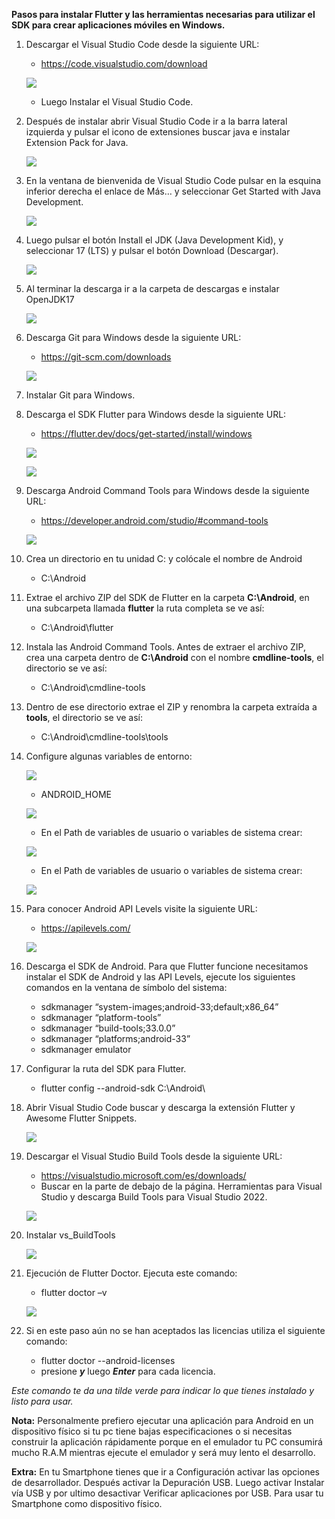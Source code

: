 ﻿**Pasos para instalar Flutter y las herramientas necesarias para utilizar el SDK para crear aplicaciones móviles en Windows.** 

1. Descargar el Visual Studio Code desde la siguiente URL: 
    - [https://code.visualstudio.com/download ](https://code.visualstudio.com/download)

    ![](assets/img/Aspose.Words.c6a010d4-6cec-4493-9a8c-a9bd719d0e5f.001.jpeg)

    - Luego Instalar el Visual Studio Code. 

2. Después de instalar abrir Visual Studio Code ir a la barra lateral izquierda y pulsar el icono de extensiones buscar java e instalar Extension Pack for Java. 

    ![](assets/img/Aspose.Words.c6a010d4-6cec-4493-9a8c-a9bd719d0e5f.002.jpeg)

3. En la ventana de bienvenida de Visual Studio Code pulsar en la esquina inferior derecha el enlace de Más… y seleccionar Get Started with Java Development. 

    ![](assets/img/Aspose.Words.c6a010d4-6cec-4493-9a8c-a9bd719d0e5f.003.jpeg)

4. Luego pulsar el botón Install el JDK (Java Development Kid), y seleccionar 17 (LTS) y pulsar el botón Download (Descargar). 

    ![](assets/img/Aspose.Words.c6a010d4-6cec-4493-9a8c-a9bd719d0e5f.004.jpeg)

5. Al terminar la descarga ir a la carpeta de descargas e instalar OpenJDK17 

    ![](assets/img/Aspose.Words.c6a010d4-6cec-4493-9a8c-a9bd719d0e5f.005.png)

6. Descarga Git para Windows desde la siguiente URL: 

    - [ https://git-scm.com/downloads ](https://git-scm.com/downloads) 

    ![](assets/img/Aspose.Words.c6a010d4-6cec-4493-9a8c-a9bd719d0e5f.006.png)

7. Instalar Git para Windows. 
8. Descarga el SDK Flutter para Windows desde la siguiente URL:  

    - [ https://flutter.dev/docs/get-started/install/windows ](https://flutter.dev/docs/get-started/install/windows) 

    ![](assets/img/Aspose.Words.c6a010d4-6cec-4493-9a8c-a9bd719d0e5f.007.png)

    ![](assets/img/Aspose.Words.c6a010d4-6cec-4493-9a8c-a9bd719d0e5f.008.png)

9. Descarga Android Command Tools para Windows desde la siguiente URL: 

    - [ https://developer.android.com/studio/#command-tools ](https://developer.android.com/studio/#command-tools) 

    ![](assets/img/Aspose.Words.c6a010d4-6cec-4493-9a8c-a9bd719d0e5f.009.jpeg)

10. Crea un directorio en tu unidad C: y colócale el nombre de Android 

    - C:\Android 

11. Extrae el archivo ZIP del SDK de Flutter en la carpeta **C:\Android**, en una subcarpeta llamada **flutter** la ruta completa se ve así: 

    - C:\Android\flutter 

12. Instala las Android Command Tools. Antes de extraer el archivo ZIP, crea una carpeta dentro de **C:\Android** con el nombre **cmdline-tools**, el directorio se ve así: 

    - C:\Android\cmdline-tools 

13. Dentro de ese directorio extrae el ZIP y renombra la carpeta extraída a **tools**, el directorio se ve así: 

    - C:\Android\cmdline-tools\tools 

14. Configure algunas variables de entorno: 

    ![](assets/img/Aspose.Words.c6a010d4-6cec-4493-9a8c-a9bd719d0e5f.010.png)

    - ANDROID\_HOME  

    ![](assets/img/Aspose.Words.c6a010d4-6cec-4493-9a8c-a9bd719d0e5f.011.jpeg)

 
    - En el Path de variables de usuario o variables de sistema crear:  

    ![](assets/img/Aspose.Words.c6a010d4-6cec-4493-9a8c-a9bd719d0e5f.012.jpeg)

    - En el Path de variables de usuario o variables de sistema crear: 

    ![](assets/img/Aspose.Words.c6a010d4-6cec-4493-9a8c-a9bd719d0e5f.013.jpeg)

15. Para conocer Android API Levels visite la siguiente URL: 

    - [ https://apilevels.com/ ](https://apilevels.com/)

    ![](assets/img/Aspose.Words.c6a010d4-6cec-4493-9a8c-a9bd719d0e5f.014.jpeg)

16. Descarga el SDK de Android. Para que Flutter funcione necesitamos instalar el SDK de Android y las API Levels, ejecute los siguientes comandos en la ventana de símbolo del sistema: 
    - sdkmanager “system-images;android-33;default;x86\_64” 
    - sdkmanager “platform-tools” 
    - sdkmanager “build-tools;33.0.0” 
    - sdkmanager “platforms;android-33” 
    - sdkmanager emulator 

17. Configurar la ruta del SDK para Flutter.
    - flutter config --android-sdk C:\Android\ 

18. Abrir Visual Studio Code buscar y descarga la extensión Flutter y Awesome Flutter Snippets. 

    ![](assets/img/Aspose.Words.c6a010d4-6cec-4493-9a8c-a9bd719d0e5f.015.jpeg)

19. Descargar el Visual Studio Build Tools desde la siguiente URL: 
    - [https://visualstudio.microsoft.com/es/downloads/ ](https://visualstudio.microsoft.com/es/downloads/)
    - Buscar en la parte de debajo de la página. Herramientas para Visual Studio y descarga Build Tools para Visual Studio 2022. 

    ![](assets/img/Aspose.Words.c6a010d4-6cec-4493-9a8c-a9bd719d0e5f.016.jpeg)

20. Instalar vs\_BuildTools 

    ![](assets/img/Aspose.Words.c6a010d4-6cec-4493-9a8c-a9bd719d0e5f.017.png)

21. Ejecución de Flutter Doctor. Ejecuta este comando: 

    - flutter doctor –v 

    ![](assets/img/Aspose.Words.c6a010d4-6cec-4493-9a8c-a9bd719d0e5f.018.jpeg)

22. Si en este paso aún no se han aceptados las licencias utiliza el siguiente comando: 
    - flutter doctor --android-licenses 
    - presione ***y*** luego ***Enter*** para cada licencia. 

*Este comando te da una tilde verde para indicar lo que tienes instalado y listo para usar.*  

**Nota:** Personalmente prefiero ejecutar una aplicación para Android en un dispositivo físico si tu pc tiene  bajas  especificaciones  o  si  necesitas  construir  la  aplicación  rápidamente  porque  en  el emulador  tu  PC  consumirá  mucho  R.A.M  mientras  ejecute  el  emulador  y  será  muy  lento  el desarrollo. 

**Extra:**  En  tu  Smartphone tienes  que  ir  a  Configuración  activar  las opciones  de   desarrollador. Después activar la Depuración USB. Luego activar Instalar vía USB y por ultimo desactivar Verificar aplicaciones por USB. Para usar tu Smartphone como dispositivo físico.
